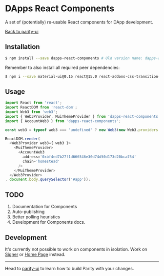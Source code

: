 # DApps React Components

A set of (potentially) re-usable React components for DApp development.

[Back to parity-ui](../README.md)

## Installation

```bash
$ npm install --save dapps-react-components # Old version name: dapps-react-ui
```

Remember to also install all required peer dependencies:

```bash
$ npm i --save material-ui@0.15 react@15.0 react-addons-css-transition-group@15.1 react-tap-event-plugin@1.0 react-tooltip@2.0
```

## Usage

```javascript
import React from 'react';
import ReactDOM from 'react-dom';
import Web3 from 'web3';
import { Web3Provider, MuiThemeProvider } from 'dapps-react-components';
import { AccountWeb3 } from 'dapps-react-components';

const web3 = typeof web3 === 'undefined' ? new Web3(new Web3.providers.HttpProvider()) : web3;

ReactDOM.render(
  <Web3Provider web3={ web3 }>
    <MuiThemeProvider>
      <AccountWeb3
        address='0xbf4ed7b27f1d666546e30d74d50d173d20bca754'
        chain='homestead'
      />
    </MuiThemeProvider>
  </Web3Provider>
, document.body.querySelector('#app'));

```

## TODO

1. Documentation for Components
1. Auto-publishing
1. Better polling heuristics
1. Development for Components docs.


## Development

It's currently not possible to work on components in isolation. Work on [Signer](../signer/README.md) or [Home Page](../home/README.md) instead.

---

Head to [parity-ui](../README.md) to learn how to build Parity with your changes.


